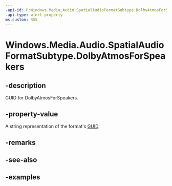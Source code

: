 ```yaml
---
-api-id: P:Windows.Media.Audio.SpatialAudioFormatSubtype.DolbyAtmosForSpeakers
-api-type: winrt property
ms.custom: RS5
---
```


<!-- Property syntax.
public string DolbyAtmosForSpeakers { get; }
-->

# Windows.Media.Audio.SpatialAudioFormatSubtype.DolbyAtmosForSpeakers

## -description
GUID for DolbyAtmosForSpeakers.

## -property-value
A string representation of the format's [GUID](/windows/win32/api/guiddef/ns-guiddef-guid).

## -remarks

## -see-also

## -examples

